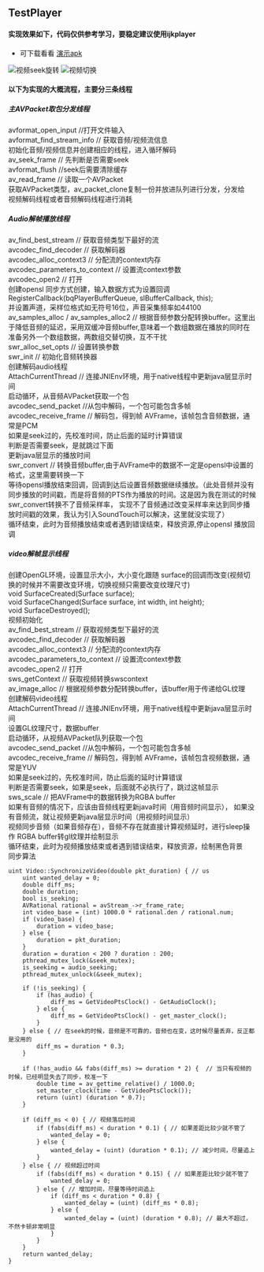 ## TestPlayer

#### 实现效果如下，代码仅供参考学习，要稳定建议使用ijkplayer

- 可下载看看 [演示apk](https://github.com/DMings/TestPlayer/blob/master/demosrc/app-debug.apk)

![视频seek旋转](https://github.com/DMings/TestPlayer/blob/master/demosrc/seek_rotation.gif)
![视频切换](https://github.com/DMings/TestPlayer/blob/master/demosrc/change_play.gif)

#### 以下为实现的大概流程，主要分三条线程

##### 主AVPacket取包分发线程

avformat_open_input  //打开文件输入  
avformat_find_stream_info // 获取音频/视频流信息  
初始化音频/视频信息并创建相应的线程，进入循环解码  
av_seek_frame // 先判断是否需要seek  
avformat_flush //seek后需要清除缓存  
av_read_frame // 读取一个AVPacket  
获取AVPacket类型，av_packet_clone复制一份并放进队列进行分发，分发给  
视频解码线程或者音频解码线程进行消耗  

##### Audio解帧播放线程

av_find_best_stream // 获取音频类型下最好的流  
avcodec_find_decoder // 获取解码器  
avcodec_alloc_context3 // 分配流的context内存  
avcodec_parameters_to_context // 设置流context参数  
avcodec_open2 // 打开  
创建opensl 同步方式创建，输入数据方式为设置回调  
RegisterCallback(bqPlayerBufferQueue, slBufferCallback, this);  
并设置声道，采样位格式如无符号16位，声音采集频率如44100  
av_samples_alloc / av_samples_alloc2 // 根据音频参数分配转换buffer。这里出于降低音频的延迟，采用双缓冲音频buffer,意味着一个数组数据在播放的同时在准备另外一个数组数据，两数组交替切换，互不干扰  
swr_alloc_set_opts // 设置转换参数  
swr_init // 初始化音频转换器  
创建解码audio线程  
AttachCurrentThread // 连接JNIEnv环境，用于native线程中更新java层显示时间  
启动循环，从音频AVPacket获取一个包  
avcodec_send_packet //从包中解码，一个包可能包含多帧  
avcodec_receive_frame // 解码包，得到帧 AVFrame，该帧包含音频数据，通常是PCM  
如果是seek过的，先校准时间，防止后面的延时计算错误  
判断是否需要seek，是就跳过下面  
更新java层显示的播放时间  
swr_convert // 转换音频buffer,由于AVFrame中的数据不一定是opensl中设置的格式，这里需要转换一下  
等待opensl播放结束回调，回调到达后设置音频数据继续播放。（此处音频并没有同步播放的时间戳，而是将音频的PTS作为播放的时间。这是因为我在测试的时候swr_convert转换不了音频采样率，
实现不了音频通过改变采样率来达到同步播放时间戳的效果，我认为引入SoundTouch可以解决，这里就没实现了）  
循环结束，此时为音频播放结束或者遇到错误结束，释放资源,停止opensl 播放回调  

##### video解帧显示线程

创建OpenGL环境，设置显示大小，大小变化跟随 surface的回调而改变(视频切换的时候并不需要改变环境，切换视频只需要改变纹理尺寸)  
void SurfaceCreated(Surface surface);  
void SurfaceChanged(Surface surface, int width, int height);  
void SurfaceDestroyed();  
视频初始化  
av_find_best_stream // 获取视频类型下最好的流  
avcodec_find_decoder // 获取解码器  
avcodec_alloc_context3 // 分配流的context内存  
avcodec_parameters_to_context // 设置流context参数  
avcodec_open2 // 打开  
sws_getContext // 获取视频转换swscontext  
av_image_alloc // 根据视频参数分配转换buffer，该buffer用于传递给GL纹理  
创建解码video线程  
AttachCurrentThread // 连接JNIEnv环境，用于native线程中更新java层显示时间  
设置GL纹理尺寸，数据buffer  
启动循环，从视频AVPacket队列获取一个包  
avcodec_send_packet //从包中解码，一个包可能包含多帧  
avcodec_receive_frame // 解码包，得到帧 AVFrame，该帧包含视频数据，通常是YUV  
如果是seek过的，先校准时间，防止后面的延时计算错误  
判断是否需要seek，如果是seek，后面就不必执行了，跳过这帧显示  
sws_scale // 把AVFrame中的数据转换为RGBA buffer  
如果有音频的情况下，应该由音频线程更新java时间（用音频时间显示），
如果没有音频流，就让视频更新java层显示时间（用视频时间显示）  
视频同步音频（如果音频存在），音频不存在就直接计算视频延时，进行sleep操作
RGBA buffer转gl纹理并绘制显示  
循环结束，此时为视频播放结束或者遇到错误结束，释放资源，绘制黑色背景  
同步算法  

```
uint Video::SynchronizeVideo(double pkt_duration) { // us
    uint wanted_delay = 0;
    double diff_ms;
    double duration;
    bool is_seeking;
    AVRational rational = avStream_->r_frame_rate;
    int video_base = (int) 1000.0 * rational.den / rational.num;
    if (video_base) {
        duration = video_base;
    } else {
        duration = pkt_duration;
    }
    duration = duration < 200 ? duration : 200;
    pthread_mutex_lock(&seek_mutex);
    is_seeking = audio_seeking;
    pthread_mutex_unlock(&seek_mutex);

    if (!is_seeking) {
        if (has_audio) {
            diff_ms = GetVideoPtsClock() - GetAudioClock();
        } else {
            diff_ms = GetVideoPtsClock() - get_master_clock();
        }
    } else { // 在seek的时候，音频是不可靠的，音频也在变，这时候尽量丢弃，反正都是没用的
        diff_ms = duration * 0.3;
    }

    if (!has_audio && fabs(diff_ms) >= duration * 2) {  // 当只有视频的时候，已经明显失去了同步，校准一下
        double time = av_gettime_relative() / 1000.0;
        set_master_clock(time - GetVideoPtsClock());
        return (uint) (duration * 0.7);
    }

    if (diff_ms < 0) { // 视频落后时间
        if (fabs(diff_ms) < duration * 0.1) { // 如果差距比较少就不管了
            wanted_delay = 0;
        } else {
            wanted_delay = (uint) (duration * 0.1); // 减少时间，尽量追上
        }
    } else { // 视频超过时间
        if (fabs(diff_ms) < duration * 0.15) { // 如果差距比较少就不管了
            wanted_delay = 0;
        } else { // 增加时间，尽量等待时间追上
            if (diff_ms < duration * 0.8) {
                wanted_delay = (uint) (diff_ms * 0.8);
            } else {
                wanted_delay = (uint) (duration * 0.8); // 最大不超过，不然卡顿非常明显
            }
        }
    }
    return wanted_delay;
}
```
